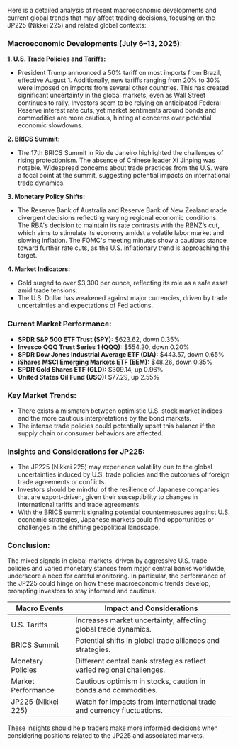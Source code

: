 Here is a detailed analysis of recent macroeconomic developments and current global trends that may affect trading decisions, focusing on the JP225 (Nikkei 225) and related global contexts:

### **Macroeconomic Developments (July 6–13, 2025):**

**1. U.S. Trade Policies and Tariffs:**
   - President Trump announced a 50% tariff on most imports from Brazil, effective August 1. Additionally, new tariffs ranging from 20% to 30% were imposed on imports from several other countries. This has created significant uncertainty in the global markets, even as Wall Street continues to rally. Investors seem to be relying on anticipated Federal Reserve interest rate cuts, yet market sentiments around bonds and commodities are more cautious, hinting at concerns over potential economic slowdowns.

**2. BRICS Summit:**
   - The 17th BRICS Summit in Rio de Janeiro highlighted the challenges of rising protectionism. The absence of Chinese leader Xi Jinping was notable. Widespread concerns about trade practices from the U.S. were a focal point at the summit, suggesting potential impacts on international trade dynamics.

**3. Monetary Policy Shifts:**
   - The Reserve Bank of Australia and Reserve Bank of New Zealand made divergent decisions reflecting varying regional economic conditions. The RBA's decision to maintain its rate contrasts with the RBNZ’s cut, which aims to stimulate its economy amidst a volatile labor market and slowing inflation. The FOMC's meeting minutes show a cautious stance toward further rate cuts, as the U.S. inflationary trend is approaching the target.

**4. Market Indicators:**
   - Gold surged to over $3,300 per ounce, reflecting its role as a safe asset amid trade tensions.
   - The U.S. Dollar has weakened against major currencies, driven by trade uncertainties and expectations of Fed actions.

### **Current Market Performance:**
   - **SPDR S&P 500 ETF Trust (SPY):** $623.62, down 0.35%
   - **Invesco QQQ Trust Series 1 (QQQ):** $554.20, down 0.20%
   - **SPDR Dow Jones Industrial Average ETF (DIA):** $443.57, down 0.65%
   - **iShares MSCI Emerging Markets ETF (EEM):** $48.26, down 0.35%
   - **SPDR Gold Shares ETF (GLD):** $309.14, up 0.96%
   - **United States Oil Fund (USO):** $77.29, up 2.55%

### **Key Market Trends:**
   - There exists a mismatch between optimistic U.S. stock market indices and the more cautious interpretations by the bond markets.
   - The intense trade policies could potentially upset this balance if the supply chain or consumer behaviors are affected.

### Insights and Considerations for JP225:
   - The JP225 (Nikkei 225) may experience volatility due to the global uncertainties induced by U.S. trade policies and the outcomes of foreign trade agreements or conflicts.
   - Investors should be mindful of the resilience of Japanese companies that are export-driven, given their susceptibility to changes in international tariffs and trade agreements.
   - With the BRICS summit signaling potential countermeasures against U.S. economic strategies, Japanese markets could find opportunities or challenges in the shifting geopolitical landscape.

### **Conclusion:**
The mixed signals in global markets, driven by aggressive U.S. trade policies and varied monetary stances from major central banks worldwide, underscore a need for careful monitoring. In particular, the performance of the JP225 could hinge on how these macroeconomic trends develop, prompting investors to stay informed and cautious.

| **Macro Events**                   | **Impact and Considerations**                                      |
|----------------------------------|------------------------------------------------------------------|
| U.S. Tariffs                     | Increases market uncertainty, affecting global trade dynamics.       |
| BRICS Summit                      | Potential shifts in global trade alliances and strategies.          |
| Monetary Policies                 | Different central bank strategies reflect varied regional challenges.|
| Market Performance                | Cautious optimism in stocks, caution in bonds and commodities.      |
| JP225 (Nikkei 225)                | Watch for impacts from international trade and currency fluctuations.|

These insights should help traders make more informed decisions when considering positions related to the JP225 and associated markets.